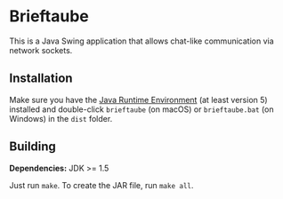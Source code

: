 # Brieftaube

This is a Java Swing application that allows chat-like communication via network sockets.

## Installation
Make sure you have the [Java Runtime Environment](https://www.java.com/en/) (at least version 5) installed and double-click `brieftaube` (on macOS) or `brieftaube.bat` (on Windows) in the `dist` folder.

## Building
**Dependencies:** JDK >= 1.5

Just run `make`. To create the JAR file, run `make all`.
